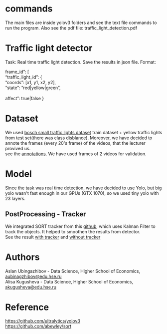 # commands 
The main files are inside yolov3 folders and see the text file commands to run the program. Also see the pdf file: traffic_light_detection.pdf
# Traffic light detector
Task: Real time traffic light detection. Save the results in json file. Format: <br />

frame_id”: [ <br />
      “traffic_light_id”: { <br /> 
                  “coords”: [x1, y1, x2, y2], <br />
                          “state”: “red|yellow|green”, <br />                        
                           affect”: true|false }

# Dataset 
We used [bosch small traffic lights dataset](https://hci.iwr.uni-heidelberg.de/content/bosch-small-traffic-lights-dataset) train dataset + yellow traffic lights from test set(there was class disblance). Moreover, we have decided to annote the frames (every 20's frame) of the videos, that the lecturer provived us.  <br />
see the [annotations](https://drive.google.com/drive/folders/1g5q8Ucv6siXylpvj9UIL0m-M4QLSI0JF?usp=sharing). We have used frames of 2 videos for validation. 
<br />

# Model
Since the task was real time detection, we have decided to use Yolo, but big yolo wasn't fast enough in our GPUs (GTX 1070), so we used tiny yolo with 23 layers. 
## PostProcessing - Tracker 
We integrated SORT tracker from this [github](https://github.com/abewley/sort), which uses Kalman Filter to track the objects. It helped to smoothen the results from detector. <br />
See the result [with tracker](https://drive.google.com/drive/folders/1aAjVramYn65WpbmLqHGEC43wAiyjXH0K?usp=sharing) and [without tracker](https://drive.google.com/drive/folders/1_cojRWh6FK0yb-5J8XPW9seh_DlbeeVX?usp=sharing)

# Authors
Aslan Ubingazhibov - Data Science, Higher School of Economics, aubinagzhibov@edu.hse.ru <br/>
Alisa Kugusheva - Data Science, Higher School of Economics, akugusheva@edu.hse.ru<br/>

# Reference
https://github.com/ultralytics/yolov3 <br> 
https://github.com/abewley/sort
